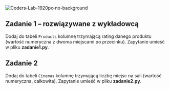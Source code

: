 ![Coders-Lab-1920px-no-background](https://user-images.githubusercontent.com/30623667/104709394-2cabee80-571f-11eb-9518-ea6a794e558e.png)


## Zadanie 1 &ndash; rozwiązywane z wykładowcą

Dodaj do tabeli `Products` kolumnę trzymającą rating danego produktu (wartość numeryczna z dwoma miejscami po przecinku). 
Zapytanie umieść w pliku **zadanie1.py**.


## Zadanie 2

Dodaj do tabeli ``Cinemas`` kolumnę trzymającą liczbę miejsc na sali (wartość numeryczna, całkowita). 
Zapytanie umieść w pliku **zadanie2.py**.

